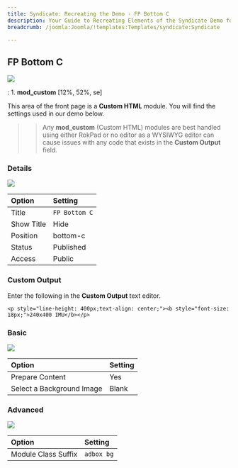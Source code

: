 ```yaml
---
title: Syndicate: Recreating the Demo - FP Bottom C
description: Your Guide to Recreating Elements of the Syndicate Demo for Joomla
breadcrumb: /joomla:Joomla/!templates:Templates/syndicate:Syndicate

---
```


FP Bottom C
-----

![][demo]

:   1. **mod_custom** [12%, 52%, se]

This area of the front page is a **Custom HTML** module. You will find the settings used in our demo below.

>> Any **mod_custom** (Custom HTML) modules are best handled using either RokPad or no editor as a WYSIWYG editor can cause issues with any code that exists in the **Custom Output** field.

### Details

![][demo2]

| Option     | Setting               |
| :--------- | :-------------------- |
| Title      | `FP Bottom C`         |
| Show Title | Hide                  |
| Position   | bottom-c              |
| Status     | Published             |
| Access     | Public                |

### Custom Output

Enter the following in the **Custom Output** text editor.

~~~
<p style="line-height: 400px;text-align: center;"><b style="font-size: 18px;">240x400 IMU</b></p>
~~~

### Basic

![][demo3]

| Option                    | Setting |  
| :------------------------ | :------ |  
| Prepare Content           | Yes     |  
| Select a Background Image | Blank   |

### Advanced

![][demo4]

| Option              | Setting    |
| :------------------ | :--------- |
| Module Class Suffix | `adbox bg` |

[demo]: assets/demo_5.jpeg
[demo2]: assets/demo_7a.jpeg
[demo3]: assets/demo_7b.jpeg
[demo4]: assets/demo_7c.jpeg

